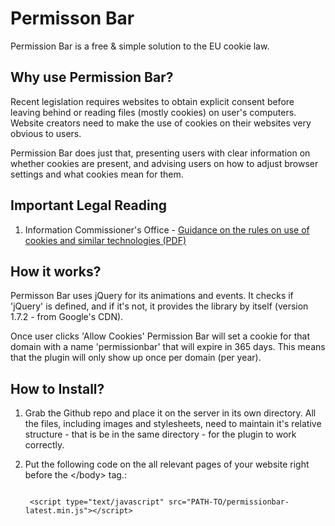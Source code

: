 Permisson Bar
=============

Permission Bar is a free & simple solution to the EU cookie law.


## Why use Permission Bar?

Recent legislation requires websites to obtain explicit consent before leaving behind or reading files (mostly cookies) on user's computers. Website creators need to make the use of cookies on their websites very obvious to users.

Permission Bar does just that, presenting users with clear information on whether cookies are present, and advising users on how to adjust browser settings and what cookies mean for them.


## Important Legal Reading

1. Information Commissioner's Office - [Guidance on the rules on use of cookies and similar technologies (PDF)](http://www.ico.gov.uk/news/latest_news/2011/~/media/documents/library/Privacy_and_electronic/Practical_application/guidance_on_the_new_cookies_regulations.ashx)


## How it works?
 
Permisson Bar uses jQuery for its animations and events. It checks if 'jQuery' is defined, and if it's not, it provides the library by itself (version 1.7.2 - from Google's CDN). 

Once user clicks 'Allow Cookies' Permission Bar will set a cookie for that domain with a name 'permissionbar' that will expire in 365 days. This means that the plugin will only show up once per domain (per year). 


## How to Install?

1. Grab the Github repo and place it on the server in its own directory. All the files, including images and stylesheets, need to maintain it's relative structure - that is be in the same directory - for the plugin to work correctly. 
2. Put the following code on the all relevant pages of your website right before the &lt;/body&gt; tag.:

	<code>
	&lt;script type="text/javascript" src="PATH-TO/permissionbar-latest.min.js"&gt;&lt;/script&gt;
	</code>
	